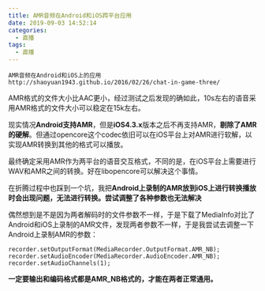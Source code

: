 ```yaml
---
title: AMR音频在Android和iOS跨平台应用
date: 2019-09-03 14:52:14
categories:
  - 直播
tags:
  - 直播
---	
```

	
	AMR音频在Android和iOS上的应用  http://shaoyuan1943.github.io/2016/02/26/chat-in-game-three/

AMR格式的文件大小比AAC更小，经过测试之后发现的确如此，10s左右的语音采用AMR格式的文件大小可以稳定在15k左右。

现实情况**Android支持AMR**，但是**iOS4.3.x**版本之后不再支持AMR，**剔除了AMR的硬解**。但通过opencore这个codec依旧可以在iOS平台上对AMR进行软解，以实现AMR转换到其他的格式可以播放。

最终确定采用AMR作为两平台的语音交互格式，不同的是，在iOS平台上需要进行WAV和AMR之间的转换。好在libopencore可以解决这个事情。

在折腾过程中也踩到一个坑，我把**Android上录制的AMR放到iOS上进行转换播放时会出现问题，无法进行转换。尝试调整了各种参数也无法解决**

偶然想到是不是因为两者解码时的文件参数不一样，于是下载了MediaInfo对比了Android和iOS上录制的AMR文件，发现两者参数不一样，于是我尝试去调整一下Android上录制AMR的参数：

	recorder.setOutputFormat(MediaRecorder.OutputFormat.AMR_NB);
	recorder.setAudioEncoder(MediaRecorder.AudioEncoder.AMR_NB);
	recorder.setAudioChannels(1);
**一定要输出和编码格式都是AMR_NB格式的，才能在两者正常通用。**
